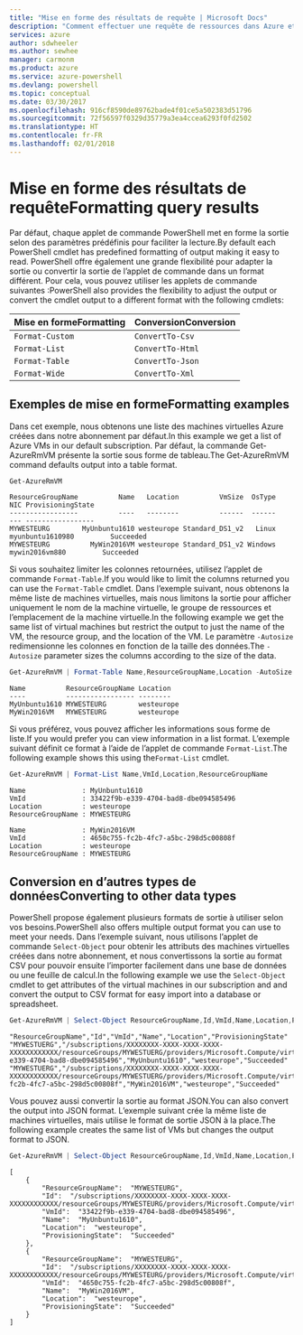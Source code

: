 ```yaml
---
title: "Mise en forme des résultats de requête | Microsoft Docs"
description: "Comment effectuer une requête de ressources dans Azure et mettre en forme les résultats."
services: azure
author: sdwheeler
ms.author: sewhee
manager: carmonm
ms.product: azure
ms.service: azure-powershell
ms.devlang: powershell
ms.topic: conceptual
ms.date: 03/30/2017
ms.openlocfilehash: 916cf8590de89762bade4f01ce5a502383d51796
ms.sourcegitcommit: 72f56597f0329d35779a3ea4ccea6293f0fd2502
ms.translationtype: HT
ms.contentlocale: fr-FR
ms.lasthandoff: 02/01/2018
---
```

# <a name="formatting-query-results"></a><span data-ttu-id="4dcd7-103">Mise en forme des résultats de requête</span><span class="sxs-lookup"><span data-stu-id="4dcd7-103">Formatting query results</span></span>

<span data-ttu-id="4dcd7-104">Par défaut, chaque applet de commande PowerShell met en forme la sortie selon des paramètres prédéfinis pour faciliter la lecture.</span><span class="sxs-lookup"><span data-stu-id="4dcd7-104">By default each PowerShell cmdlet has predefined formatting of output making it easy to read.</span></span>  <span data-ttu-id="4dcd7-105">PowerShell offre également une grande flexibilité pour adapter la sortie ou convertir la sortie de l’applet de commande dans un format différent. Pour cela, vous pouvez utiliser les applets de commande suivantes :</span><span class="sxs-lookup"><span data-stu-id="4dcd7-105">PowerShell also provides the flexibility to adjust the output or convert the cmdlet output to a different format with the following cmdlets:</span></span>

| <span data-ttu-id="4dcd7-106">Mise en forme</span><span class="sxs-lookup"><span data-stu-id="4dcd7-106">Formatting</span></span>      | <span data-ttu-id="4dcd7-107">Conversion</span><span class="sxs-lookup"><span data-stu-id="4dcd7-107">Conversion</span></span>       |
|-----------------|------------------|
| `Format-Custom` | `ConvertTo-Csv`  |
| `Format-List`   | `ConvertTo-Html` |
| `Format-Table`  | `ConvertTo-Json` |
| `Format-Wide`   | `ConvertTo-Xml`  |

## <a name="formatting-examples"></a><span data-ttu-id="4dcd7-108">Exemples de mise en forme</span><span class="sxs-lookup"><span data-stu-id="4dcd7-108">Formatting examples</span></span>

<span data-ttu-id="4dcd7-109">Dans cet exemple, nous obtenons une liste des machines virtuelles Azure créées dans notre abonnement par défaut.</span><span class="sxs-lookup"><span data-stu-id="4dcd7-109">In this example we get a list of Azure VMs in our default subscription.</span></span>  <span data-ttu-id="4dcd7-110">Par défaut, la commande Get-AzureRmVM présente la sortie sous forme de tableau.</span><span class="sxs-lookup"><span data-stu-id="4dcd7-110">The Get-AzureRmVM command defaults output into a table format.</span></span>

```powershell
Get-AzureRmVM
```

```
ResourceGroupName          Name   Location          VmSize  OsType              NIC ProvisioningState
-----------------          ----   --------          ------  ------              --- -----------------
MYWESTEURG        MyUnbuntu1610 westeurope Standard_DS1_v2   Linux myunbuntu1610980         Succeeded
MYWESTEURG          MyWin2016VM westeurope Standard_DS1_v2 Windows   mywin2016vm880         Succeeded
```

<span data-ttu-id="4dcd7-111">Si vous souhaitez limiter les colonnes retournées, utilisez l’applet de commande `Format-Table`.</span><span class="sxs-lookup"><span data-stu-id="4dcd7-111">If you would like to limit the columns returned you can use the `Format-Table` cmdlet.</span></span> <span data-ttu-id="4dcd7-112">Dans l’exemple suivant, nous obtenons la même liste de machines virtuelles, mais nous limitons la sortie pour afficher uniquement le nom de la machine virtuelle, le groupe de ressources et l’emplacement de la machine virtuelle.</span><span class="sxs-lookup"><span data-stu-id="4dcd7-112">In the following example we get the same list of virtual machines but restrict the output to just the name of the VM, the resource group, and the location of the VM.</span></span>  <span data-ttu-id="4dcd7-113">Le paramètre `-Autosize` redimensionne les colonnes en fonction de la taille des données.</span><span class="sxs-lookup"><span data-stu-id="4dcd7-113">The `-Autosize` parameter sizes the columns according to the size of the data.</span></span>

```powershell
Get-AzureRmVM | Format-Table Name,ResourceGroupName,Location -AutoSize
```

```
Name          ResourceGroupName Location
----          ----------------- --------
MyUnbuntu1610 MYWESTEURG        westeurope
MyWin2016VM   MYWESTEURG        westeurope
```

<span data-ttu-id="4dcd7-114">Si vous préférez, vous pouvez afficher les informations sous forme de liste.</span><span class="sxs-lookup"><span data-stu-id="4dcd7-114">If you would prefer you can view information in a list format.</span></span> <span data-ttu-id="4dcd7-115">L’exemple suivant définit ce format à l’aide de l’applet de commande `Format-List`.</span><span class="sxs-lookup"><span data-stu-id="4dcd7-115">The following example shows this using the`Format-List` cmdlet.</span></span>

```powershell
Get-AzureRmVM | Format-List Name,VmId,Location,ResourceGroupName
```

```
Name              : MyUnbuntu1610
VmId              : 33422f9b-e339-4704-bad8-dbe094585496
Location          : westeurope
ResourceGroupName : MYWESTEURG

Name              : MyWin2016VM
VmId              : 4650c755-fc2b-4fc7-a5bc-298d5c00808f
Location          : westeurope
ResourceGroupName : MYWESTEURG
```

## <a name="converting-to-other-data-types"></a><span data-ttu-id="4dcd7-116">Conversion en d’autres types de données</span><span class="sxs-lookup"><span data-stu-id="4dcd7-116">Converting to other data types</span></span>

<span data-ttu-id="4dcd7-117">PowerShell propose également plusieurs formats de sortie à utiliser selon vos besoins.</span><span class="sxs-lookup"><span data-stu-id="4dcd7-117">PowerShell also offers multiple output format you can use to meet your needs.</span></span>  <span data-ttu-id="4dcd7-118">Dans l’exemple suivant, nous utilisons l’applet de commande `Select-Object` pour obtenir les attributs des machines virtuelles créées dans notre abonnement, et nous convertissons la sortie au format CSV pour pouvoir ensuite l’importer facilement dans une base de données ou une feuille de calcul.</span><span class="sxs-lookup"><span data-stu-id="4dcd7-118">In the following example we use the `Select-Object` cmdlet to get attributes of the virtual machines in our subscription and and convert the output to CSV format for easy import into a database or spreadsheet.</span></span>

```powershell
Get-AzureRmVM | Select-Object ResourceGroupName,Id,VmId,Name,Location,ProvisioningState | ConvertTo-Csv -NoTypeInformation
```

```
"ResourceGroupName","Id","VmId","Name","Location","ProvisioningState"
"MYWESTUERG","/subscriptions/XXXXXXXX-XXXX-XXXX-XXXX-XXXXXXXXXXXX/resourceGroups/MYWESTUERG/providers/Microsoft.Compute/virtualMachines/MyUnbuntu1610","33422f9b-e339-4704-bad8-dbe094585496","MyUnbuntu1610","westeurope","Succeeded"
"MYWESTUERG","/subscriptions/XXXXXXXX-XXXX-XXXX-XXXX-XXXXXXXXXXXX/resourceGroups/MYWESTUERG/providers/Microsoft.Compute/virtualMachines/MyWin2016VM","4650c755-fc2b-4fc7-a5bc-298d5c00808f","MyWin2016VM","westeurope","Succeeded"
```

<span data-ttu-id="4dcd7-119">Vous pouvez aussi convertir la sortie au format JSON.</span><span class="sxs-lookup"><span data-stu-id="4dcd7-119">You can also convert the output into JSON format.</span></span>  <span data-ttu-id="4dcd7-120">L’exemple suivant crée la même liste de machines virtuelles, mais utilise le format de sortie JSON à la place.</span><span class="sxs-lookup"><span data-stu-id="4dcd7-120">The following example creates the same list of VMs but changes the output format to JSON.</span></span>

```powershell
Get-AzureRmVM | Select-Object ResourceGroupName,Id,VmId,Name,Location,ProvisioningState | ConvertTo-Json
```

```
[
    {
        "ResourceGroupName":  "MYWESTEURG",
        "Id":  "/subscriptions/XXXXXXXX-XXXX-XXXX-XXXX-XXXXXXXXXXXX/resourceGroups/MYWESTEURG/providers/Microsoft.Compute/virtualMachines/MyUnbuntu1610",
        "VmId":  "33422f9b-e339-4704-bad8-dbe094585496",
        "Name":  "MyUnbuntu1610",
        "Location":  "westeurope",
        "ProvisioningState":  "Succeeded"
    },
    {
        "ResourceGroupName":  "MYWESTEURG",
        "Id":  "/subscriptions/XXXXXXXX-XXXX-XXXX-XXXX-XXXXXXXXXXXX/resourceGroups/MYWESTEURG/providers/Microsoft.Compute/virtualMachines/MyWin2016VM",
        "VmId":  "4650c755-fc2b-4fc7-a5bc-298d5c00808f",
        "Name":  "MyWin2016VM",
        "Location":  "westeurope",
        "ProvisioningState":  "Succeeded"
    }
]
```
